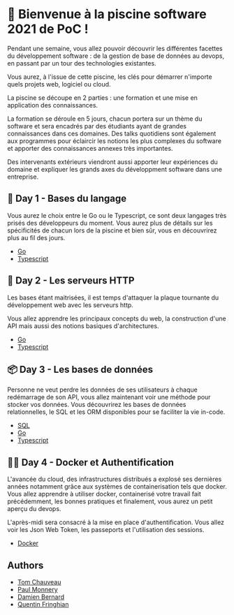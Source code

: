 # :wave: Bienvenue à la piscine software 2021 de PoC !

Pendant une semaine, vous allez pouvoir découvrir les différentes facettes du développement software : de la gestion de base de données au devops, en passant par un tour des technologies existantes.

Vous aurez, à l'issue de cette piscine, les clés pour démarrer n'importe quels projets web, logiciel ou cloud.

La piscine se découpe en 2 parties : une formation et une mise en application des connaissances.

La formation se déroule en 5 jours, chacun portera sur un thème du software et sera encadrés par des étudiants ayant de grandes connaissances dans ces domaines. Des talks quotidiens sont également aux programmes pour éclaircir les notions les plus complexes du software et apporter des connaissances annexes très importantes. 

Des intervenants extérieurs viendront aussi apporter leur expériences du domaine et expliquer les grands axes du développment software dans une entreprise.

## :closed_book: Day 1 - Bases du langage

Vous aurez le choix entre le Go ou le Typescript, ce sont deux langages très prisés des développeurs du moment. Vous aurez plus de détails sur les spécificités de chacun lors de la piscine et bien sûr, vous en découvrirez plus au fil des jours.

 - [Go](https://github.com/PoCInnovation/SoftwarePool2021/blob/master/day01/Go.md)
 - [Typescript](https://github.com/PoCInnovation/SoftwarePool2021/blob/master/day01/Typescript.md)

## :radio_button: Day 2 - Les serveurs HTTP

Les bases étant maitrisées, il est temps d'attaquer la plaque tournante du développement web avec les serveurs http.

Vous allez apprendre les principaux concepts du web, la construction d'une API mais aussi des notions basiques d'architectures.

 - [Go](https://github.com/PoCInnovation/SoftwarePool2021/blob/master/day02/Go.md)
 - [Typescript](https://github.com/PoCInnovation/SoftwarePool2021/blob/master/day02/Typescript.md)

## :package: Day 3 - Les bases de données

Personne ne veut perdre les données de ses utilisateurs à chaque redémarrage de son API, vous allez maintenant voir une méthode pour stocker vos données. Vous découvrirez les bases de données relationnelles, le SQL et les ORM disponibles pour se faciliter la vie in-code.

 - [SQL](https://github.com/PoCInnovation/Pool2021/blob/master/day03/Partie1.md)
 - [Go](https://github.com/PoCInnovation/Pool2021/blob/master/day03/Partie2-Go.md)
 - [Typescript](https://github.com/PoCInnovation/Pool2021/blob/master/day03/Partie2-Typescript.md)

## :policeman: Day 4 - Docker et Authentification

L'avancée du cloud, des infrastructures distribués a explosé ses dernières années notamment grâce aux systèmes de containerisation tels que docker. Vous allez apprendre à utiliser docker, containerisé votre travail fait précédemment, les bonnes pratiques et finalement, vous aurez un petit aperçu du devops.

L'après-midi sera consacré à la mise en place d'authentification. Vous allez voir les Json Web Token, les passeports et l'utilisation des sessions.

 - [Docker](https://github.com/PoCInnovation/Pool2021/blob/master/day04/Partie1.md)
 
## Authors
 - [Tom Chauveau](https://github.com/TomChv)
 - [Paul Monnery](https://github.com/PaulMonnery)
 - [Damien Bernard](https://github.com/Encorpluptit)
 - [Quentin Fringhian](https://github.com/QuentinFringhian)
